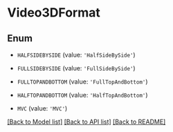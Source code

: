 # Video3DFormat


## Enum

* `HALFSIDEBYSIDE` (value: `'HalfSideBySide'`)

* `FULLSIDEBYSIDE` (value: `'FullSideBySide'`)

* `FULLTOPANDBOTTOM` (value: `'FullTopAndBottom'`)

* `HALFTOPANDBOTTOM` (value: `'HalfTopAndBottom'`)

* `MVC` (value: `'MVC'`)

[[Back to Model list]](README.md#documentation-for-models) [[Back to API list]](README.md#documentation-for-api-endpoints) [[Back to README]](README.md)


